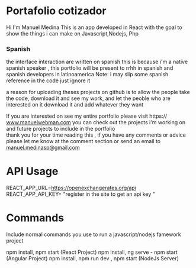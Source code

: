 # Portafolio cotizador 

Hi I'm Manuel Medina
This is an app developed in React with the goal to show 
the things i can make on Javascript,Nodejs, Php

### Spanish
the interface interaction are written on spanish  this is 
because i'm a native spanish speaker , this portfolio will be present to rrhh in spanish and spanish developers in latinoamerica 
Note: i may slip some spanish reference in the code just ignore it 

a reason for uploading theses projects on github is to allow the people take the code, download it and see my work, and let the peoble who are interested on it download it and add whatever they want
 
If you are interested on see my entire portfolio 
please visit https:// www.manuelwebman.com you can check out the projects i'm working on and future projects to include in the portfolio  
thank you for your time reading this , if you have any comments or advice please let me know at the comment section or send an email to  manuel.medinasp@gmail.com


# API Usage
REACT_APP_URL=https://openexchangerates.org/api 
REACT_APP_API_KEY= "register in the site to get an api key  "

# Commands

Include normal commands you use to run a javascript/nodejs famework project 

npm install, npm start    		(React Project)
npm install, ng serve - npm start 	(Angular Project)
npm install, npm run dev , npm start 	(NodeJs Server)
